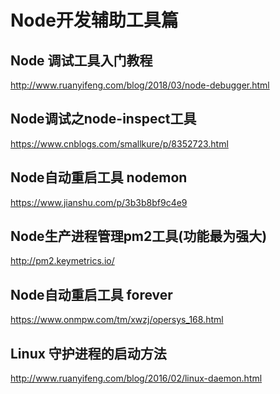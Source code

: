 <!--
 * @Description: Node开发辅助工具篇
 * @Author: icony/精武陈真
 * @Date: 2019-09-27 11:17:39
 * @LastEditTime: 2019-09-27 11:29:48
 * @LastEditors: icony/精武陈真
 -->
# Node开发辅助工具篇

## Node 调试工具入门教程
http://www.ruanyifeng.com/blog/2018/03/node-debugger.html

## Node调试之node-inspect工具
https://www.cnblogs.com/smallkure/p/8352723.html

## Node自动重启工具 nodemon
https://www.jianshu.com/p/3b3b8bf9c4e9

## Node生产进程管理pm2工具(功能最为强大)
http://pm2.keymetrics.io/

## Node自动重启工具 forever
https://www.onmpw.com/tm/xwzj/opersys_168.html


## Linux 守护进程的启动方法
http://www.ruanyifeng.com/blog/2016/02/linux-daemon.html
